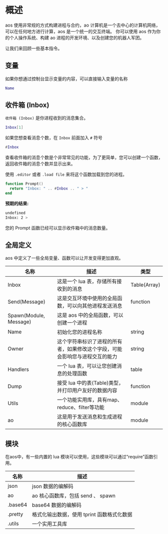 # 概述


aos 使用非常规的方式构建进程与合约，ao 计算机是一个去中心的计算机网络，可以在任何地方进行计算，aos 是一个统一的交互终端。 你可以使用 aos 作为你的个人操作系统、构建 ao 进程的开发环境、以及创建您的机器人军团。

让我们来回顾一些基本指令。

## 变量


如果你想通过控制台显示变量的内容，可以直接输入变量的名称

```lua
Name
```

## 收件箱 (Inbox)

`收件箱 (Inbox)` 是你进程收到的消息集合。

```lua
Inbox[1]
```

如果您想查看消息个数，在 `Inbox` 前面加入 `#` 符号

```lua
#Inbox
```


查看收件箱的消息个数是个非常常见的功能，为了更简单，您可以创建一个函数，返回收件箱的消息个数并显示出来。

使用 `.editor` 或者 `.load file` 来将这个函数加载到您的进程。

```lua
function Prompt()
  return "Inbox: " .. #Inbox .. " > "
end
```

**预期的结果:**

```sh
undefined
Inbox: 2 >
```

您的 Prompt 函数已经可以显示收件箱中的消息数量。

## 全局定义

aos 中定义了一些全局变量、函数可以让开发变得更加直观。

| 名称                   | 描述                                                                                                                                                                       | 类型         |
| ---------------------- | --------------------------------------------------------------------------------------------------------------------------------------------------------------------------------- | ------------ |
| Inbox                  | 这是一个 lua 表，存储所有接收到的消息                                                                              | Table(Array) |
| Send(Message)          | 这是交互环境中使用的全局函数，可以向其他进程发送消息                                                          | function     |
| Spawn(Module, Message) | 这是 aos 中的全局函数，可以创建一个进程                                                                 |
| Name                   | 初始化您的进程名称                                                                                                              | string       |
| Owner                  | 这个字符串标识了进程的所有者，如果修改这个字段，可能会影响您与进程交互的能力 | string       |
| Handlers               | 一个 lua 表，可以让您创建消息的处理函数               | table        |
| Dump                   | 接受 lua 中的表(Table)类型，并打印用户友好的数据内容                                                                                             | function     |
| Utils                  | 一个功能实用库，具有map、reduce、filter等功能                                                                                                             | module       |
| ao                     | 这是用于发送消息和生成进程的核心函数库                                                                                                       | module       |

## 模块

在aos中，有一些内置的 lua 模块可以使用，这些模块可以通过“require”函数引用。

| 名称    | 描述                                                                |
| ------- | -------------------------------------------------------------------------- |
| json    | json 数据的编解码          |
| ao      | ao 核心函数库，包括 send 、 spawn                         |
| .base64 | base64 数据的编解码           |
| .pretty | 格式化输出数据，使用 tprint 函数格式化数据 |
| .utils  | 一个实用工具库                                                |

